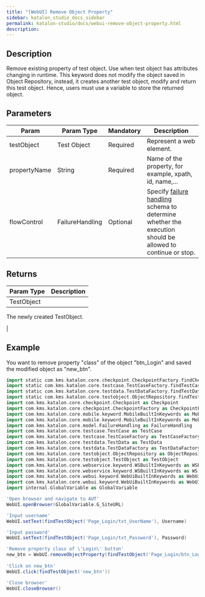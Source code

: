 ```yaml
---
title: "[WebUI] Remove Object Property" 
sidebar: katalon_studio_docs_sidebar
permalink: katalon-studio/docs/webui-remove-object-property.html 
description: 
---
```

Description  
-------------

Remove existing property of test object. Use when test object has attributes changing in runtime. This keyword does not modify the object saved in Object Repository, instead, it creates another test object, modify and return this test object. Hence, users must use a variable to store the returned object.

Parameters  
------------

| Param | Param Type | Mandatory | Description |
| --- | --- | --- | --- |
| testObject | Test Object | Required | Represent a web element. |
| propertyName | String | Required | Name of the property, for example, xpath, id, name,... |
| flowControl | FailureHandling | Optional | Specify [failure handling](https://docs.katalon.com/x/qAAM) schema to determine whether the execution should be allowed to continue or stop. |

Returns
-------

| Param Type | Description |
| --- | --- |
| TestObject | 
The newly created TestObject.

 |

Example 
--------

You want to remove property "class" of the object "btn\_Login" and saved the modified object as "new\_btn".

```groovy
import static com.kms.katalon.core.checkpoint.CheckpointFactory.findCheckpoint
import static com.kms.katalon.core.testcase.TestCaseFactory.findTestCase
import static com.kms.katalon.core.testdata.TestDataFactory.findTestData
import static com.kms.katalon.core.testobject.ObjectRepository.findTestObject
import com.kms.katalon.core.checkpoint.Checkpoint as Checkpoint
import com.kms.katalon.core.checkpoint.CheckpointFactory as CheckpointFactory
import com.kms.katalon.core.mobile.keyword.MobileBuiltInKeywords as MobileBuiltInKeywords
import com.kms.katalon.core.mobile.keyword.MobileBuiltInKeywords as Mobile
import com.kms.katalon.core.model.FailureHandling as FailureHandling
import com.kms.katalon.core.testcase.TestCase as TestCase
import com.kms.katalon.core.testcase.TestCaseFactory as TestCaseFactory
import com.kms.katalon.core.testdata.TestData as TestData
import com.kms.katalon.core.testdata.TestDataFactory as TestDataFactory
import com.kms.katalon.core.testobject.ObjectRepository as ObjectRepository
import com.kms.katalon.core.testobject.TestObject as TestObject
import com.kms.katalon.core.webservice.keyword.WSBuiltInKeywords as WSBuiltInKeywords
import com.kms.katalon.core.webservice.keyword.WSBuiltInKeywords as WS
import com.kms.katalon.core.webui.keyword.WebUiBuiltInKeywords as WebUiBuiltInKeywords
import com.kms.katalon.core.webui.keyword.WebUiBuiltInKeywords as WebUI
import internal.GlobalVariable as GlobalVariable

'Open browser and navigate to AUT'
WebUI.openBrowser(GlobalVariable.G_SiteURL)

'Input username'
WebUI.setText(findTestObject('Page_Login/txt_UserName'), Username)

'Input password'
WebUI.setText(findTestObject('Page_Login/txt_Password'), Password)

'Remove property class of \'Login\' button'
new_btn = WebUI.removeObjectProperty(findTestObject('Page_Login/btn_Login'), 'class')
 
'Click on new_btn'
WebUI.click(findTestObject('new_btn'))

'Close browser'
WebUI.closeBrowser()
```